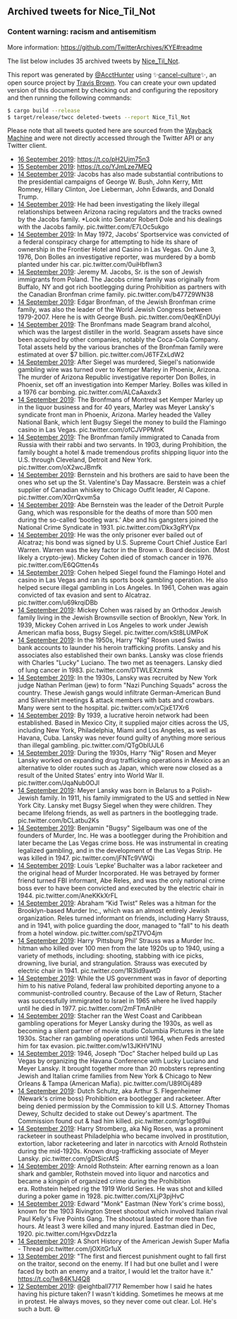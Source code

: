 ## Archived tweets for Nice\_Til\_Not
### Content warning: racism and antisemitism
More information: https://github.com/TwitterArchives/KYE#readme

The list below includes 35 archived tweets by
[Nice\_Til\_Not](https://twitter.com/Nice_Til_Not).




This report was generated by [@AcctHunter](https://twitter.com/accthunter) using ✨[cancel-culture](https://github.com/travisbrown/cancel-culture)✨,
an open source project by [Travis Brown](https://twitter.com/travisbrown). You can create your own
updated version of this document by checking out and configuring the repository and then running
the following commands:

```bash
$ cargo build --release
$ target/release/twcc deleted-tweets --report Nice_Til_Not
```

Please note that all tweets quoted here are sourced from the
[Wayback Machine](https://web.archive.org) and were not directly accessed through the Twitter API or
any Twitter client.



* [16 September 2019](https://web.archive.org/web/20190916121345/https://twitter.com/Nice_Til_Not/status/1173570667423371264): https://t.co/pH2Ujm75n3
* [15 September 2019](https://web.archive.org/web/20190915112709/https://twitter.com/Nice_Til_Not/status/1173196552313155584): https://t.co/YJmLze7MEQ
* [14 September 2019](https://web.archive.org/web/20190917032848/https://twitter.com/Nice_Til_Not/status/1172727840338534400): Jacobs has also made substantial contributions to the presidential campaigns of George W. Bush, John Kerry, Mitt Romney, Hillary Clinton, Joe Lieberman, John Edwards, and Donald Trump.
* [14 September 2019](https://web.archive.org/web/20190917032848/https://twitter.com/Nice_Til_Not/status/1172727840338534400): He had been investigating the likely illegal relationships between Arizona racing regulators and the tracks owned by the Jacobs family.  *Look into Senator Robert Dole and his dealings with the Jacobs family. pic.twitter.com/E7LOc5ukgo
* [14 September 2019](https://web.archive.org/web/20190917032848/https://twitter.com/Nice_Til_Not/status/1172727840338534400): In May 1972, Jacobs’ Sportservice was convicted of a federal conspiracy charge for attempting to hide its share of ownership in the Frontier Hotel and Casino in Las Vegas. On June 3, 1976, Don Bolles an investigative reporter, was murdered by a bomb planted under his car. pic.twitter.com/0uiHbfIwn3
* [14 September 2019](https://web.archive.org/web/20190917032848/https://twitter.com/Nice_Til_Not/status/1172727840338534400): Jeremy M. Jacobs, Sr. is the son of Jewish immigrants from Poland. The Jacobs crime family was originally from Buffalo, NY and got rich bootlegging during Prohibition as partners with the Canadian Bronfman crime family. pic.twitter.com/b477Z9WN38
* [14 September 2019](https://web.archive.org/web/20190917032848/https://twitter.com/Nice_Til_Not/status/1172727840338534400): Edgar Bronfman, of the Jewish Bronfman crime family, was also the leader of the World Jewish Congress between 1979-2007. Here he is with George Bush. pic.twitter.com/0eqKEnDUyi
* [14 September 2019](https://web.archive.org/web/20190917032848/https://twitter.com/Nice_Til_Not/status/1172727840338534400): The Bronfmans made Seagram brand alcohol, which was the largest distiller in the world. Seagram assets have since been acquired by other companies, notably the Coca-Cola Company. Total assets held by the various branches of the Bronfman family were estimated at over $7 billion. pic.twitter.com/J6TFZxLdW2
* [14 September 2019](https://web.archive.org/web/20190917032848/https://twitter.com/Nice_Til_Not/status/1172727840338534400): After Siegel was murdered, Siegel's nationwide gambling wire was turned over to Kemper Marley in Phoenix, Arizona. The murder of Arizona Republic investigative reporter Don Bolles, in Phoenix, set off an investigation into Kemper Marley. Bolles was killed in a 1976 car bombing. pic.twitter.com/ALCaAaxdx3
* [14 September 2019](https://web.archive.org/web/20190917032848/https://twitter.com/Nice_Til_Not/status/1172727840338534400): The Bronfmans of Montreal set Kemper Marley up in the liquor business and for 40 years, Marley was Meyer Lansky's syndicate front man in Phoenix, Arizona. Marley headed the Valley National Bank, which lent Bugsy Siegel the money to build the Flamingo casino in Las Vegas. pic.twitter.com/ofCJVPPMnK
* [14 September 2019](https://web.archive.org/web/20190917032848/https://twitter.com/Nice_Til_Not/status/1172727840338534400): The Bronfman family immigrated to Canada from Russia with their rabbi and two servants. In 1903, during Prohibition, the family bought a hotel & made tremendous profits shipping liquor into the U.S. through Cleveland, Detroit and New York. pic.twitter.com/oX2wcJBmfk
* [14 September 2019](https://web.archive.org/web/20190917032848/https://twitter.com/Nice_Til_Not/status/1172727840338534400): Bernstein and his brothers are said to have been the ones who set up the St. Valentine's Day Massacre. Berstein was a chief supplier of Canadian whiskey to Chicago Outfit leader, Al Capone. pic.twitter.com/X0rrQxvm5a
* [14 September 2019](https://web.archive.org/web/20190917032848/https://twitter.com/Nice_Til_Not/status/1172727840338534400): Abe Bernstein was the leader of the Detroit Purple Gang, which was responsible for the deaths of more than 500 men during the so-called ‘bootleg wars.’ Abe and his gangsters joined the National Crime Syndicate in 1931. pic.twitter.com/Dkx3gRYVpx
* [14 September 2019](https://web.archive.org/web/20190917032848/https://twitter.com/Nice_Til_Not/status/1172727840338534400): He was the only prisoner ever bailed out of Alcatraz; his bond was signed by U.S. Supreme Court Chief Justice Earl Warren.  Warren was the key factor in the Brown v. Board decision. (Most likely a crypto-jew).  Mickey Cohen died of stomach cancer in 1976. pic.twitter.com/E6QGtten4s
* [14 September 2019](https://web.archive.org/web/20190917032848/https://twitter.com/Nice_Til_Not/status/1172727840338534400): Cohen helped Siegel found the Flamingo Hotel and casino in Las Vegas and ran its sports book gambling operation. He also helped secure illegal gambling in Los Angeles. In 1961, Cohen was again convicted of tax evasion and sent to Alcatraz. pic.twitter.com/u69krqiDBb
* [14 September 2019](https://web.archive.org/web/20190917032848/https://twitter.com/Nice_Til_Not/status/1172727840338534400): Mickey Cohen was raised by an Orthodox Jewish family living in the Jewish Brownsville section of Brooklyn, New York. In 1939, Mickey Cohen arrived in Los Angeles to work under Jewish American mafia boss, Bugsy Siegel. pic.twitter.com/kSt8LUMPoK
* [14 September 2019](https://web.archive.org/web/20190917032848/https://twitter.com/Nice_Til_Not/status/1172727840338534400): In the 1950s, Harry “Nig” Rosen used Swiss bank accounts to launder his heroin trafficking profits. Lansky and his associates also established their own banks.  Lansky was close friends with Charles "Lucky" Luciano. The two met as teenagers. Lansky died of lung cancer in 1983. pic.twitter.com/DTWLEXznmk
* [14 September 2019](https://web.archive.org/web/20190917032848/https://twitter.com/Nice_Til_Not/status/1172727840338534400): In the 1930s, Lansky was recruited by New York judge Nathan Perlman (jew) to form "Nazi Punching Squads" across the country. These Jewish gangs would infiltrate German-American Bund and Silvershirt meetings & attack members with bats and crowbars. Many were sent to the hospital. pic.twitter.com/xCjxE17Xr6
* [14 September 2019](https://web.archive.org/web/20190917032848/https://twitter.com/Nice_Til_Not/status/1172727840338534400): By 1939, a lucrative heroin network had been established. Based in Mexico City, it supplied major cities across the US, including New York, Philadelphia, Miami and Los Angeles, as well as Havana, Cuba. Lansky was never found guilty of anything more serious than illegal gambling. pic.twitter.com/QTgOblUJL6
* [14 September 2019](https://web.archive.org/web/20190917032848/https://twitter.com/Nice_Til_Not/status/1172727840338534400): During the 1930s, Harry “Nig” Rosen and Meyer Lansky worked on expanding drug trafficking operations in Mexico as an alternative to older routes such as Japan, which were now closed as a result of the United States' entry into World War II. pic.twitter.com/JqaNub0OJl
* [14 September 2019](https://web.archive.org/web/20190917032848/https://twitter.com/Nice_Til_Not/status/1172727840338534400): Meyer Lansky was born in Belarus to a Polish-Jewish family. In 1911, his family immigrated to the US and settled in New York City.  Lansky met Bugsy Siegel when they were children. They became lifelong friends, as well as partners in the bootlegging trade. pic.twitter.com/bCLatbu2Ks
* [14 September 2019](https://web.archive.org/web/20190917032848/https://twitter.com/Nice_Til_Not/status/1172727840338534400): Benjamin "Bugsy" Sigelbaum was one of the founders of Murder, Inc. He was a bootlegger during the Prohibition and later became the Las Vegas crime boss. He was instrumental in creating legalized gambling, and in the development of the Las Vegas Strip. He was killed in 1947. pic.twitter.com/jFNTc9VWQi
* [14 September 2019](https://web.archive.org/web/20190917032848/https://twitter.com/Nice_Til_Not/status/1172727840338534400): Louis ‘Lepke’ Buchalter was a labor racketeer and the original head of Murder Incorporated. He was betrayed by former friend turned FBI informant, Abe Reles, and was the only national crime boss ever to have been convicted and executed by the electric chair in 1944. pic.twitter.com/AneKKkXrFL
* [14 September 2019](https://web.archive.org/web/20190917032848/https://twitter.com/Nice_Til_Not/status/1172727840338534400): Abraham “Kid Twist” Reles was a hitman for the Brooklyn-based Murder Inc., which was an almost entirely Jewish organization. Reles turned informant on friends, including Harry Strauss, and in 1941, with police guarding the door, managed to "fall" to his death from a hotel window. pic.twitter.com/spZ17VO4jm
* [14 September 2019](https://web.archive.org/web/20190917032848/https://twitter.com/Nice_Til_Not/status/1172727840338534400): Harry ‘Pittsburg Phil’ Strauss was a Murder Inc. hitman who killed over 100 men from the late 1920s up to 1940, using a variety of methods, including: shooting, stabbing with ice picks, drowning, live burial, and strangulation.  Strauss was executed by electric chair in 1941. pic.twitter.com/1R3Id9awtD
* [14 September 2019](https://web.archive.org/web/20190917032848/https://twitter.com/Nice_Til_Not/status/1172727840338534400): While the US government was in favor of deporting him to his native Poland, federal law prohibited deporting anyone to a communist-controlled country. Because of the Law of Return, Stacher was successfully immigrated to Israel in 1965 where he lived happily until he died in 1977. pic.twitter.com/2mFTmAnIHr
* [14 September 2019](https://web.archive.org/web/20190917032848/https://twitter.com/Nice_Til_Not/status/1172727840338534400): Stacher ran the West Coast and Caribbean gambling operations for Meyer Lansky during the 1930s, as well as becoming a silent partner of movie studio Columbia Pictures in the late 1930s. Stacher ran gambling operations until 1964, when Feds arrested him for tax evasion. pic.twitter.com/w13JKHV1NU
* [14 September 2019](https://web.archive.org/web/20190917032848/https://twitter.com/Nice_Til_Not/status/1172727840338534400): 1946, Joseph “Doc” Stacher helped build up Las Vegas by organizing the Havana Conference with Lucky Luciano and Meyer Lansky. It brought together more than 20 mobsters representing Jewish and Italian crime families from New York & Chicago to New Orleans & Tampa (American Mafia). pic.twitter.com/U89IOij489
* [14 September 2019](https://web.archive.org/web/20190917032848/https://twitter.com/Nice_Til_Not/status/1172727840338534400): Dutch Schultz, aka Arthur S. Flegenheimer (Newark's crime boss) Prohibition era bootlegger and racketeer. After being denied permission by the Commission to kill U.S. Attorney Thomas Dewey, Schultz decided to stake out Dewey's apartment. The Commission found out & had him killed. pic.twitter.com/gr1ogdl9ui
* [14 September 2019](https://web.archive.org/web/20190917032848/https://twitter.com/Nice_Til_Not/status/1172727840338534400): Harry Stromberg, aka Nig Rosen, was a prominent racketeer in southeast Philadelphia who became involved in prostitution, extortion, labor racketeering and later in narcotics with Arnold Rothstein during the mid-1920s. Known drug-trafficking associate of Meyer Lansky. pic.twitter.com/gDtSicrAfS
* [14 September 2019](https://web.archive.org/web/20190917032848/https://twitter.com/Nice_Til_Not/status/1172727840338534400): Arnold Rothstein: After earning renown as a loan shark and gambler, Rothstein moved into liquor and narcotics and became a kingpin of organized crime during the Prohibition era. Rothstein helped rig the 1919 World Series. He was shot and killed during a poker game in 1928. pic.twitter.com/XLjP3pjHvC
* [14 September 2019](https://web.archive.org/web/20190917032848/https://twitter.com/Nice_Til_Not/status/1172727840338534400): Edward "Monk" Eastman (New York's crime boss), known for the 1903 Rivington Street shootout which involved Italian rival Paul Kelly's Five Points Gang. The shootout lasted for more than five hours. At least 3 were killed and many injured. Eastman died in Dec, 1920. pic.twitter.com/HgxvDdzz1a
* [14 September 2019](https://web.archive.org/web/20190917032848/https://twitter.com/Nice_Til_Not/status/1172727840338534400): A Short History of the American Jewish Super Mafia - Thread pic.twitter.com/jOXitGr1uX
* [13 September 2019](https://web.archive.org/web/20190913013740/https://twitter.com/Nice_Til_Not/status/1172323428210077697): "The first and fiercest punishment ought to fall first on the traitor, second on the enemy. If I had but one bullet and I were faced by both an enemy and a traitor, I would let the traitor have it." https://t.co/1w84K1J4Q8
* [12 September 2019](https://web.archive.org/web/20190912002738/https://twitter.com/Nice_Til_Not/status/1171943415875088384): @eightball7717 Remember how I said he hates having his picture taken? I wasn't kidding. Sometimes he meows at me in protest. He always moves, so they never come out clear. Lol. He's such a butt. 😆

